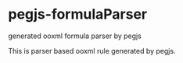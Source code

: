 # pegjs-formulaParser
generated ooxml formula parser by pegjs

This is parser based ooxml rule generated by pegjs.
